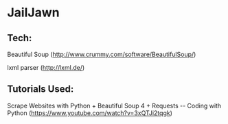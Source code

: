 # JailJawn

## Tech:
Beautiful Soup (http://www.crummy.com/software/BeautifulSoup/)

lxml parser (http://lxml.de/)

## Tutorials Used:
Scrape Websites with Python + Beautiful Soup 4 + Requests -- Coding with Python (https://www.youtube.com/watch?v=3xQTJi2tqgk)
